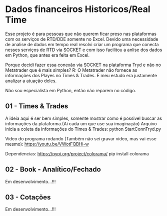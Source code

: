 # Dados financeiros Historicos/Real Time
Esse projeto é para pessoas que não querem ficar preso nas plataformas com os serviços de RTD/DDE somente no Excel.
Devido uma necessidade de analise de dados em tempo real resolvi criar um programa que conecta nesses serviços de RTD via SOCKET e com isso facilitou a anlise dos dados em Python, que antes era feita em Excel.

Porque decidi fazer essa conexão via SOCKET na plataforma Tryd e não no Metatrader que é mais simples?
R: O Metatrader não fornece as informações dos Playes no Times & Trades. E meu estudo era justamente analizar a atuação deles.

Não sou especialista em Python, então não reparem no código. 

## 01 - Times & Trades
A ideia aqui é ser bem simples, somente mostrar como é possivel buscar as informações da plataforma.(Ai cada um que use sua imaginação)
Arquivo inicia a coleta da informações do Times & Trades: python StartConnTryd.py

Video do programa rodando (Também não sei gravar video, mas vai esse mesmo):
https://youtu.be/VWotFQBHi-w

Dependencias:
https://pypi.org/project/colorama/
pip install colorama

## 02 - Book - Analítico/Fechado
Em desenvolvimento...!!!

## 03 - Cotações
Em desenvolvimento...!!!
